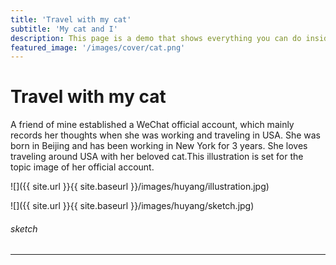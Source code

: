 ```yaml
---
title: 'Travel with my cat'
subtitle: 'My cat and I'
description: This page is a demo that shows everything you can do inside portfolio and blog posts.
featured_image: '/images/cover/cat.png'
---
```


# Travel with my cat

A friend of mine established a WeChat official account, which mainly records her thoughts when she was working and traveling in USA. She was born in Beijing and has been working in New York for 3 years. She loves traveling around USA with her beloved cat.This illustration is set for the topic image of her official account.

![]({{ site.url }}{{ site.baseurl }}/images/huyang/illustration.jpg)

![]({{ site.url }}{{ site.baseurl }}/images/huyang/sketch.jpg)
###### sketch

---
